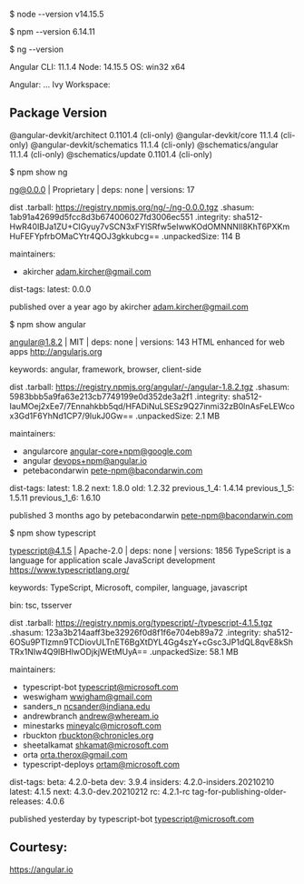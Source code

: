 $ node --version
v14.15.5

$ npm --version
6.14.11

$ ng --version

Angular CLI: 11.1.4
Node: 14.15.5
OS: win32 x64

Angular:
...
Ivy Workspace:

Package                      Version
------------------------------------------------------
@angular-devkit/architect    0.1101.4 (cli-only)
@angular-devkit/core         11.1.4 (cli-only)
@angular-devkit/schematics   11.1.4 (cli-only)
@schematics/angular          11.1.4 (cli-only)
@schematics/update           0.1101.4 (cli-only)


$ npm show ng

ng@0.0.0 | Proprietary | deps: none | versions: 17

dist
.tarball: https://registry.npmjs.org/ng/-/ng-0.0.0.tgz
.shasum: 1ab91a42699d5fcc8d3b674006027fd3006ec551
.integrity: sha512-HwR40IBJa1ZU+CIGyuy7vSCN3xFYlSRfw5eIwwKOdOMNNNIl8KhT6PXKmHuFEFYpfrbOMaCYtr4QOJ3gkkubcg==
.unpackedSize: 114 B

maintainers:
- akircher <adam.kircher@gmail.com>

dist-tags:
latest: 0.0.0

published over a year ago by akircher <adam.kircher@gmail.com>

$ npm show angular

angular@1.8.2 | MIT | deps: none | versions: 143
HTML enhanced for web apps
http://angularjs.org

keywords: angular, framework, browser, client-side

dist
.tarball: https://registry.npmjs.org/angular/-/angular-1.8.2.tgz
.shasum: 5983bbb5a9fa63e213cb7749199e0d352de3a2f1
.integrity: sha512-IauMOej2xEe7/7Ennahkbb5qd/HFADiNuLSESz9Q27inmi32zB0lnAsFeLEWcox3Gd1F6YhNd1CP7/9IukJ0Gw==
.unpackedSize: 2.1 MB

maintainers:
- angularcore <angular-core+npm@google.com>
- angular <devops+npm@angular.io>
- petebacondarwin <pete-npm@bacondarwin.com>

dist-tags:
latest: 1.8.2
next: 1.8.0
old: 1.2.32
previous_1_4: 1.4.14
previous_1_5: 1.5.11
previous_1_6: 1.6.10

published 3 months ago by petebacondarwin <pete-npm@bacondarwin.com>

$ npm show typescript

typescript@4.1.5 | Apache-2.0 | deps: none | versions: 1856
TypeScript is a language for application scale JavaScript development
https://www.typescriptlang.org/

keywords: TypeScript, Microsoft, compiler, language, javascript

bin: tsc, tsserver

dist
.tarball: https://registry.npmjs.org/typescript/-/typescript-4.1.5.tgz
.shasum: 123a3b214aaff3be32926f0d8f1f6e704eb89a72
.integrity: sha512-6OSu9PTIzmn9TCDiovULTnET6BgXtDYL4Gg4szY+cGsc3JP1dQL8qvE8kShTRx1NIw4Q9IBHlwODjkjWEtMUyA==
.unpackedSize: 58.1 MB

maintainers:
- typescript-bot <typescript@microsoft.com>
- weswigham <wwigham@gmail.com>
- sanders_n <ncsander@indiana.edu>
- andrewbranch <andrew@wheream.io>
- minestarks <mineyalc@microsoft.com>
- rbuckton <rbuckton@chronicles.org>
- sheetalkamat <shkamat@microsoft.com>
- orta <orta.therox@gmail.com>
- typescript-deploys <ortam@microsoft.com>

dist-tags:
beta: 4.2.0-beta
dev: 3.9.4
insiders: 4.2.0-insiders.20210210
latest: 4.1.5
next: 4.3.0-dev.20210212
rc: 4.2.1-rc
tag-for-publishing-older-releases: 4.0.6

published yesterday by typescript-bot <typescript@microsoft.com>


Courtesy:
---------
https://angular.io

